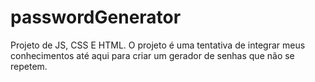 # passwordGenerator
Projeto de JS, CSS E HTML. O projeto é uma tentativa de integrar meus conhecimentos até aqui para criar um gerador de senhas que não se repetem.
